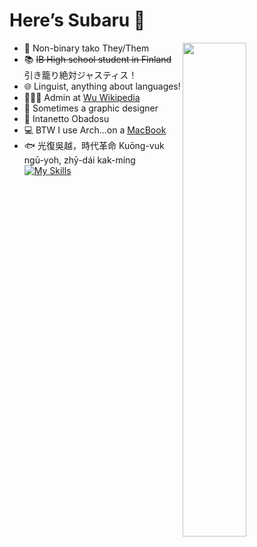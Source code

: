 # Here’s Subaru 🐙
<a href="https://github.com/Subaruphoe?tab=repositories" >
  <img align=right width="45%" src="https://github-readme-stats.vercel.app/api?username=subaruphoe&show_icons=true&theme=default" />
</a>

- 🌠 Non-binary tako They/Them
- 📚 ~~IB High school student in Finland~~ 引き籠り絶対ジャスティス！
- 🌐 Linguist, anything about languages!
- 🧑🏼‍💼 Admin at [Wu Wikipedia](https://wuu.wikipedia.org)
- 🎨 Sometimes a graphic designer
- 💊 Intanetto Obadosu
- 💻 BTW I use Arch...on a [MacBook](https://github.com/AsahiLinux)
- 🐟 光復吳越，時代革命 Kuōng-vuk ngū-yoh, zhȳ-dái kak-míng
[![My Skills](https://skillicons.dev/icons?i=linux,html,python,css,cpp,git,md,ps,ai,twitter)](https://skillicons.dev)
